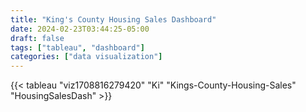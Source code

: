 ```yaml
---
title: "King's County Housing Sales Dashboard"
date: 2024-02-23T03:44:25-05:00
draft: false
tags: ["tableau", "dashboard"]
categories: ["data visualization"]
---
```



{{< tableau "viz1708816279420" "Ki" "Kings-County-Housing-Sales" "HousingSalesDash" >}}
